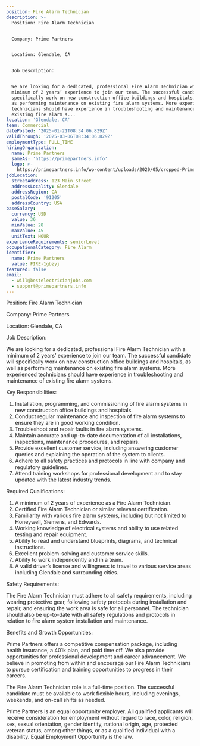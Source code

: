 ```yaml
---
position: Fire Alarm Technician
description: >-
  Position: Fire Alarm Technician


  Company: Prime Partners


  Location: Glendale, CA


  Job Description:


  We are looking for a dedicated, professional Fire Alarm Technician with a
  minimum of 2 years’ experience to join our team. The successful candidate will
  specifically work on new construction office buildings and hospitals, as well
  as performing maintenance on existing fire alarm systems. More experienced
  technicians should have experience in troubleshooting and maintenance of
  existing fire alarm s...
location: 'Glendale, CA'
team: Commercial
datePosted: '2025-01-21T08:34:06.829Z'
validThrough: '2025-03-06T08:34:06.829Z'
employmentType: FULL_TIME
hiringOrganization:
  name: Prime Partners
  sameAs: 'https://primepartners.info'
  logo: >-
    https://primepartners.info/wp-content/uploads/2020/05/cropped-Prime-Partners-Logo-NO-BG-1-1.png
jobLocation:
  streetAddress: 123 Main Street
  addressLocality: Glendale
  addressRegion: CA
  postalCode: '91205'
  addressCountry: USA
baseSalary:
  currency: USD
  value: 36
  minValue: 28
  maxValue: 45
  unitText: HOUR
experienceRequirements: seniorLevel
occupationalCategory: Fire Alarm
identifier:
  name: Prime Partners
  value: FIRE-1gbzyj
featured: false
email:
  - will@bestelectricianjobs.com
  - support@primepartners.info
---
```




Position: Fire Alarm Technician

Company: Prime Partners

Location: Glendale, CA

Job Description:

We are looking for a dedicated, professional Fire Alarm Technician with a minimum of 2 years’ experience to join our team. The successful candidate will specifically work on new construction office buildings and hospitals, as well as performing maintenance on existing fire alarm systems. More experienced technicians should have experience in troubleshooting and maintenance of existing fire alarm systems.

Key Responsibilities:

1. Installation, programming, and commissioning of fire alarm systems in new construction office buildings and hospitals.
2. Conduct regular maintenance and inspection of fire alarm systems to ensure they are in good working condition.
3. Troubleshoot and repair faults in fire alarm systems.
4. Maintain accurate and up-to-date documentation of all installations, inspections, maintenance procedures, and repairs.
5. Provide excellent customer service, including answering customer queries and explaining the operation of the system to clients.
6. Adhere to all safety practices and protocols in line with company and regulatory guidelines.
7. Attend training workshops for professional development and to stay updated with the latest industry trends.

Required Qualifications:

1. A minimum of 2 years of experience as a Fire Alarm Technician.
2. Certified Fire Alarm Technician or similar relevant certification.
3. Familiarity with various fire alarm systems, including but not limited to Honeywell, Siemens, and Edwards.
4. Working knowledge of electrical systems and ability to use related testing and repair equipment.
5. Ability to read and understand blueprints, diagrams, and technical instructions.
6. Excellent problem-solving and customer service skills.
7. Ability to work independently and in a team.
8. A valid driver’s license and willingness to travel to various service areas including Glendale and surrounding cities.

Safety Requirements:

The Fire Alarm Technician must adhere to all safety requirements, including wearing protective gear, following safety protocols during installation and repair, and ensuring the work area is safe for all personnel. The technician should also be up-to-date with all safety regulations and protocols in relation to fire alarm system installation and maintenance.

Benefits and Growth Opportunities:

Prime Partners offers a competitive compensation package, including health insurance, a 401k plan, and paid time off. We also provide opportunities for professional development and career advancement. We believe in promoting from within and encourage our Fire Alarm Technicians to pursue certification and training opportunities to progress in their careers.

The Fire Alarm Technician role is a full-time position. The successful candidate must be available to work flexible hours, including evenings, weekends, and on-call shifts as needed. 

Prime Partners is an equal opportunity employer. All qualified applicants will receive consideration for employment without regard to race, color, religion, sex, sexual orientation, gender identity, national origin, age, protected veteran status, among other things, or as a qualified individual with a disability. Equal Employment Opportunity is the law.
